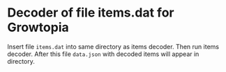 # Decoder of file items.dat for Growtopia
Insert file `items.dat` into same directory as items decoder. Then run items decoder. After this file `data.json` with decoded items will appear in directory.
